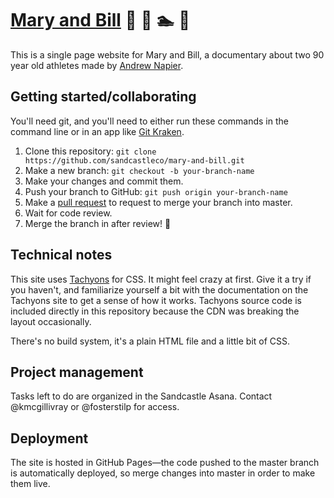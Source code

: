# [Mary and Bill](http://maryandbillfilm.com) :older_man: :older_woman: :swimmer: :runner:

This is a single page website for Mary and Bill, a documentary about two 90 year old athletes made by [Andrew Napier](http://andrewnapier.com).

## Getting started/collaborating

You'll need git, and you'll need to either run these commands in the command line or in an app like [Git Kraken](http://gitkraken.com).

1. Clone this repository: `git clone https://github.com/sandcastleco/mary-and-bill.git`
2. Make a new branch: `git checkout -b your-branch-name`
3. Make your changes and commit them.
4. Push your branch to GitHub: `git push origin your-branch-name`
5. Make a [pull request](https://github.com/sandcastleco/mary-and-bill/pulls) to request to merge your branch into master.
6. Wait for code review.
7. Merge the branch in after review! :rocket:

## Technical notes

This site uses [Tachyons](http://tachyons.io) for CSS. It might feel crazy at first. Give it a try if you haven't, and familiarize yourself a bit with the documentation on the Tachyons site to get a sense of how it works. Tachyons source code is included directly in this repository because the CDN was breaking the layout occasionally.

There's no build system, it's a plain HTML file and a little bit of CSS.

## Project management

Tasks left to do are organized in the Sandcastle Asana. Contact @kmcgillivray or @fosterstilp for access.

## Deployment

The site is hosted in GitHub Pages—the code pushed to the master branch is automatically deployed, so merge changes into master in order to make them live.
